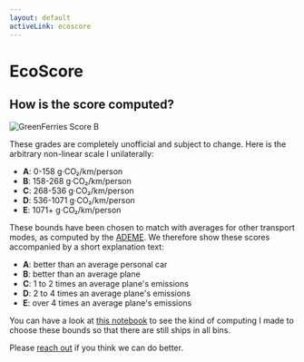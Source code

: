 ```yaml
---
layout: default
activeLink: ecoscore
---
```


# EcoScore

## How is the score computed?

![GreenFerries Score B](/img/score_b_150.png)

These grades are completely unofficial and subject to change. Here is
the arbitrary non-linear scale I unilaterally:

- **A**: 0-158 g·CO₂/km/person
- **B**: 158-268 g·CO₂/km/person
- **C**: 268-536 g·CO₂/km/person
- **D**: 536-1071 g·CO₂/km/person
- **E**: 1071+ g·CO₂/km/person

These bounds have been chosen to match with averages for other transport modes,
as computed by the [ADEME](https://www.ademe.fr/expertises/mobilite-transports/chiffres-cles-observations/chiffres-cles).
We therefore show these scores accompanied by a short explanation text:


- **A**: better than an average personal car
- **B**: better than an average plane
- **C**: 1 to 2 times an average plane's emissions
- **D**: 2 to 4 times an average plane's emissions
- **E**: over 4 times an average plane's emissions

You can have a look at [this notebook](https://github.com/greenferries/greenferries-data/blob/master/ecoscore.ipynb) to see the kind of computing I made to choose these
bounds so that there are still ships in all bins.

Please [reach out](mailto:contact@greenferries.org) if you think we can do
better.
